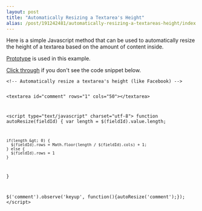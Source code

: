 ```yaml
---
layout: post
title: "Automatically Resizing a Textarea's Height"
alias: /post/191242481/automatically-resizing-a-textareas-height/index.html
---
```


Here is a simple Javascript method that can be used to automatically resize the height of a textarea based on the amount of content inside.

[Prototype](http://prototypejs.org) is used in this example.

[Click through](http://blog.slicedsoftware.com/post/191242481/automatically-resizing-a-textareas-height) if you don't see the code snippet below.

<script src='https://gist.github.com/189275.js?file=resize.html'> </script>
<noscript>
<div class='code-snippet'>
<pre><code>&lt;!-- Automatically resize a textarea's height (like Facebook) --&gt;

&lt;textarea id=&quot;comment&quot; rows=&quot;1&quot; cols=&quot;50&quot;&gt;&lt;/textarea&gt;

&lt;script type=&quot;text/javascript&quot; charset=&quot;utf-8&quot;&gt;
  function autoResize(fieldId) {
    var length = $(fieldId).value.length;

    if(length &gt; 0) {
      $(fieldId).rows = Math.floor(length / $(fieldId).cols) + 1;
    } else {
      $(fieldId).rows = 1
    }
  }

  $('comment').observe('keyup', function(){autoResize('comment');});
&lt;/script&gt;</code></pre>
</div>
</noscript>